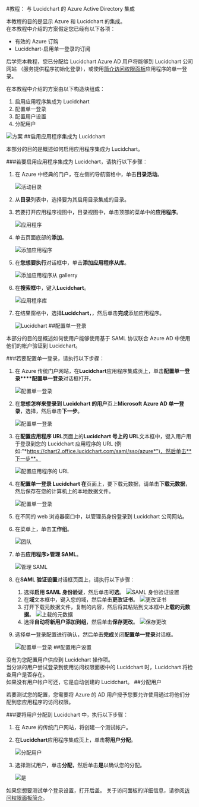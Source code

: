<properties 
    pageTitle="教程︰ Azure Active Directory 集成与 Lucidchart |Microsoft Azure" 
    description="了解如何使用 Lucidchart Azure Active Directory 以启用单一登录、 自动化资源调配，以及更多 ！" 
    services="active-directory" 
    authors="jeevansd"  
    documentationCenter="na" 
    manager="femila"/>
<tags 
    ms.service="active-directory" 
    ms.devlang="na" 
    ms.topic="article" 
    ms.tgt_pltfrm="na" 
    ms.workload="identity" 
    ms.date="09/29/2016" 
    ms.author="jeedes" />

#<a name="tutorial-azure-active-directory-integration-with-lucidchart"></a>教程︰ 与 Lucidchart 的 Azure Active Directory 集成
  
本教程的目的是显示 Azure 和 Lucidchart 的集成。  
在本教程中介绍的方案假定您已经有以下各项︰

-   有效的 Azure 订购
-   Lucidchart-启用单一登录的订阅
  
后学完本教程，您已分配给 Lucidchart Azure AD 用户将能够到 Lucidchart 公司网站 （服务提供程序初始化登录），或使用[简介访问权限面板](active-directory-saas-access-panel-introduction.md)应用程序的单一登录。
  
在本教程中介绍的方案由以下构造块组成︰

1.  启用应用程序集成为 Lucidchart
2.  配置单一登录
3.  配置用户设置
4.  分配用户

![方案](./media/active-directory-saas-lucidchart-tutorial/IC791183.png "方案")
##<a name="enabling-the-application-integration-for-lucidchart"></a>启用应用程序集成为 Lucidchart
  
本部分的目的是概述如何启用应用程序集成为 Lucidchart。

###<a name="to-enable-the-application-integration-for-lucidchart-perform-the-following-steps"></a>若要启用应用程序集成为 Lucidchart，请执行以下步骤︰

1.  在 Azure 中经典的门户，在左侧的导航窗格中，单击**目录活动**。

    ![活动目录](./media/active-directory-saas-lucidchart-tutorial/IC700993.png "活动目录")

2.  从**目录**列表中，选择要为其启用目录集成的目录。

3.  若要打开应用程序视图中，目录视图中，单击顶部的菜单中的**应用程序**。

    ![应用程序](./media/active-directory-saas-lucidchart-tutorial/IC700994.png "应用程序")

4.  单击页面底部的**添加**。

    ![添加应用程序](./media/active-directory-saas-lucidchart-tutorial/IC749321.png "添加应用程序")

5.  在**您想要执行**对话框中，单击**添加应用程序从库**。

    ![添加应用程序从 gallerry](./media/active-directory-saas-lucidchart-tutorial/IC749322.png "添加应用程序从 gallerry")

6.  在**搜索框**中，键入**Lucidchart**。

    ![应用程序库](./media/active-directory-saas-lucidchart-tutorial/IC791184.png "应用程序库")

7.  在结果窗格中，选择**Lucidchart**，，然后单击**完成**添加应用程序。

    ![Lucidchart](./media/active-directory-saas-lucidchart-tutorial/IC791185.png "Lucidchart")
##<a name="configuring-single-sign-on"></a>配置单一登录
  
本部分的目的是概述如何使用户能够使用基于 SAML 协议联合 Azure AD 中使用他们的帐户验证到 Lucidchart。

###<a name="to-configure-single-sign-on-perform-the-following-steps"></a>若要配置单一登录，请执行以下步骤︰

1.  在 Azure 传统门户网站，在**Lucidchart**应用程序集成页上，单击**配置单一登录****配置单一登录**对话框打开。

    ![配置单一登录](./media/active-directory-saas-lucidchart-tutorial/IC791186.png "配置单一登录")

2.  在**您想怎样来登录到 Lucidchart 的用户**页上**Microsoft Azure AD 单一登录**，选择，然后单击**下一步**。

    ![配置单一登录](./media/active-directory-saas-lucidchart-tutorial/IC791187.png "配置单一登录")

3.  在**配置应用程序 URL**页面上的**Lucidchart 号上的 URL**文本框中，键入用户用于登录到您的 Lucidchart 应用程序的 URL (例如:"*https://chart2.office.lucidchart.com/saml/sso/azure*")，然后单击**下一步**。

    ![配置应用程序的 URL](./media/active-directory-saas-lucidchart-tutorial/IC791188.png "配置应用程序的 URL")

4.  在**配置单一登录 Lucidchart 在**页面上，要下载元数据，请单击**下载元数据**，然后保存在您的计算机上的本地数据文件。

    ![配置单一登录](./media/active-directory-saas-lucidchart-tutorial/IC791189.png "配置单一登录")

5.  在不同的 web 浏览器窗口中，以管理员身份登录到 Lucidchart 公司网站。

6.  在菜单上，单击**工作组**。

    ![团队](./media/active-directory-saas-lucidchart-tutorial/IC791190.png "团队")

7.  单击**应用程序\>管理 SAML**。

    ![管理 SAML](./media/active-directory-saas-lucidchart-tutorial/IC791191.png "管理 SAML")

8.  在**SAML 验证设置**对话框页面上，请执行以下步骤︰

    1.  选择**启用 SAML 身份验证**，然后单击**可选**。
        ![SAML 身份验证设置](./media/active-directory-saas-lucidchart-tutorial/IC791192.png "SAML 身份验证设置")
    2.  在**域**文本框中，键入您的域，然后单击**更改证书**。
        ![更改证书](./media/active-directory-saas-lucidchart-tutorial/IC791193.png "更改证书")
    3.  打开下载元数据文件，复制的内容，然后将其粘贴到文本框中**上载的元数据**。
        ![上载的元数据](./media/active-directory-saas-lucidchart-tutorial/IC791194.png "上载的元数据")
    4.  选择**自动将新用户添加到组**，然后单击**保存更改**。
        ![保存更改](./media/active-directory-saas-lucidchart-tutorial/IC791195.png "保存更改")

9.  选择单一登录配置进行确认，然后单击**完成**关闭**配置单一登录**对话框。

    ![配置单一登录](./media/active-directory-saas-lucidchart-tutorial/IC791196.png "配置单一登录")
##<a name="configuring-user-provisioning"></a>配置用户设置
  
没有为您配置用户供应到 Lucidchart 操作项。  
当分派的用户尝试登录到使用访问权限面板中的 Lucidchart 时，Lucidchart 将检查用户是否存在。  
如果没有用户帐户可还，它是自动创建的 Lucidchart。
##<a name="assigning-users"></a>分配用户
  
若要测试您的配置，您需要将 Azure 的 AD 用户授予您要允许使用通过将他们分配到您应用程序的访问权限。

###<a name="to-assign-users-to-lucidchart-perform-the-following-steps"></a>要将用户分配到 Lucidchart 中，执行以下步骤︰

1.  在 Azure 的传统门户网站，将创建一个测试帐户。

2.  在**Lucidchart**应用程序集成页上，单击**将用户分配**。

    ![分配用户](./media/active-directory-saas-lucidchart-tutorial/IC791197.png "分配用户")

3.  选择测试用户，单击**分配**，然后单击**是**以确认您的分配。

    ![是](./media/active-directory-saas-lucidchart-tutorial/IC767830.png "是")
  
如果您想要测试单个登录设置，打开后盖。 关于访问面板的详细信息，请参阅[访问权限面板简介](active-directory-saas-access-panel-introduction.md)。